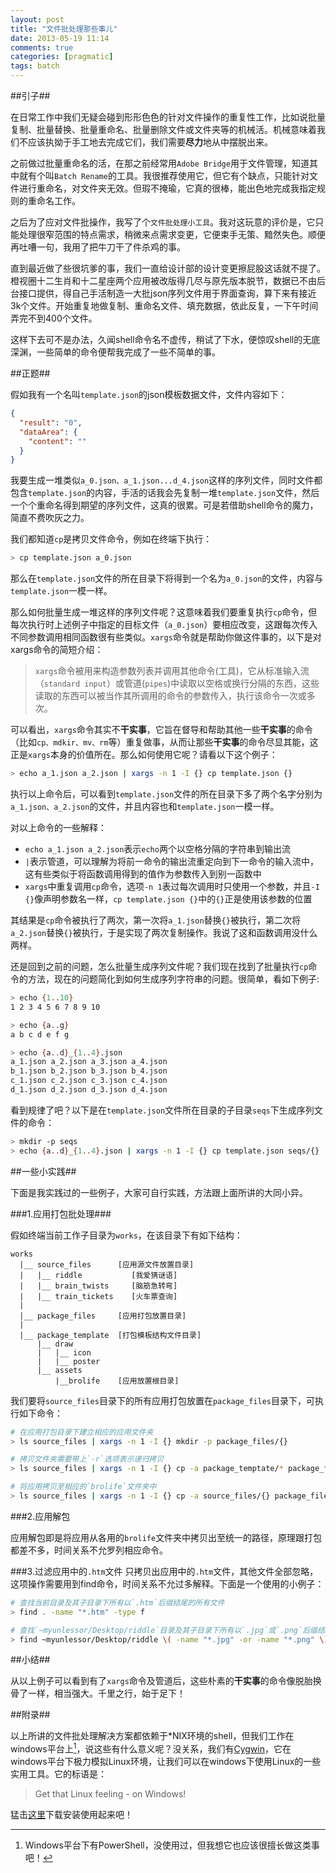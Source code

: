 ```yaml
---
layout: post
title: "文件批处理那些事儿"
date: 2013-05-19 11:14
comments: true
categories: [pragmatic]
tags: batch
---
```


##引子##

在日常工作中我们无疑会碰到形形色色的针对文件操作的重复性工作，比如说批量复制、批量替换、批量重命名、批量删除文件或文件夹等的机械活。机械意味着我们不应该执拗于手工地去完成它们，我们需要**尽力**地从中摆脱出来。

之前做过批量重命名的活，在那之前经常用`Adobe Bridge`用于文件管理，知道其中就有个叫`Batch Rename`的工具。我很推荐使用它，但它有个缺点，只能针对文件进行重命名，对文件夹无效。但瑕不掩瑜，它真的很棒，能出色地完成我指定规则的重命名工作。

之后为了应对文件批操作，我写了个`文件批处理小工具`。我对这玩意的评价是，它只能处理很窄范围的特点需求，稍微来点需求变更，它便束手无策、黯然失色。顺便再吐嘈一句，我用了把牛刀干了件杀鸡的事。

<!--more-->

直到最近做了些很坑爹的事，我们一直给设计部的设计变更擦屁股这话就不提了。橙视圈十二生肖和十二星座两个应用被改版得几尽与原先版本脱节，数据已不由后台接口提供，得自己手活制造一大批json序列文件用于界面查询，算下来有接近3k个文件。开始重复地做复制、重命名文件、填充数据，依此反复，一下午时间弄完不到400个文件。

这样下去可不是办法，久闻shell命令名不虚传，稍试了下水，便惊叹shell的无底深渊，一些简单的命令便帮我完成了一些不简单的事。

##正题##

假如我有一个名叫`template.json`的json模板数据文件，文件内容如下：

```json
{
  "result": "0",
  "dataArea": {
    "content": ""
  }
}
```

我要生成一堆类似`a_0.json、a_1.json...d_4.json`这样的序列文件，同时文件都包含`template.json`的内容，手活的话我会先复制一堆`template.json`文件，然后一个个重命名得到期望的序列文件，这真的很累。可是若借助shell命令的魔力，简直不费吹灰之力。

我们都知道`cp`是拷贝文件命令，例如在终端下执行：

```bash
> cp template.json a_0.json
```

那么在`template.json`文件的所在目录下将得到一个名为`a_0.json`的文件，内容与`template.json`一模一样。

那么如何批量生成一堆这样的序列文件呢？这意味着我们要重复执行`cp`命令，但每次执行时上述例子中指定的目标文件（`a_0.json`）要相应改变，这跟每次传入不同参数调用相同函数很有些类似。`xargs`命令就是帮助你做这件事的，以下是对xargs命令的简短介绍：

>`xargs`命令被用来构造参数列表并调用其他命令(工具)，它从标准输入流（`standard input`）或管道(`pipes`)中读取以空格或换行分隔的东西，这些读取的东西可以被当作其所调用的命令的参数传入，执行该命令一次或多次。

可以看出，`xargs`命令其实不**干实事**，它旨在督导和帮助其他一些**干实事**的命令（比如`cp、mdkir、mv、rm`等）重复做事，从而让那些**干实事**的命令尽显其能，这正是`xargs`本身的价值所在。那么如何使用它呢？请看以下这个例子：

```bash
> echo a_1.json a_2.json | xargs -n 1 -I {} cp template.json {}
```

执行以上命令后，可以看到`template.json`文件的所在目录下多了两个名字分别为`a_1.json、a_2.json`的文件，并且内容也和`template.json`一模一样。

对以上命令的一些解释：

* `echo a_1.json a_2.json`表示`echo`两个以空格分隔的字符串到输出流
* `|`表示管道，可以理解为将前一命令的输出流重定向到下一命令的输入流中，这有些类似于将函数调用得到的值作为参数传入到别一函数中
* `xargs`中重复调用`cp`命令，选项`-n 1`表过每次调用时只使用一个参数，并且`-I {}`像声明参数名一样，`cp template.json {}`中的`{}`正是使用该参数的位置

其结果是`cp`命令被执行了两次，第一次将`a_1.json`替换`{}`被执行，第二次将`a_2.json`替换`{}`被执行，于是实现了两次复制操作。我说了这和函数调用没什么两样。

还是回到之前的问题，怎么批量生成序列文件呢？我们现在找到了批量执行`cp`命令的方法，现在的问题简化到如何生成序列字符串的问题。很简单，看如下例子:

```bash
> echo {1..10}
1 2 3 4 5 6 7 8 9 10

> echo {a..g}
a b c d e f g

> echo {a..d}_{1..4}.json
a_1.json a_2.json a_3.json a_4.json
b_1.json b_2.json b_3.json b_4.json
c_1.json c_2.json c_3.json c_4.json
d_1.json d_2.json d_3.json d_4.json
```

看到规律了吧？以下是在`template.json`文件所在目录的子目录`seqs`下生成序列文件的命令：

```bash
> mkdir -p seqs
> echo {a..d}_{1..4}.json | xargs -n 1 -I {} cp template.json seqs/{}
```

##一些小实践##

下面是我实践过的一些例子，大家可自行实践，方法跟上面所讲的大同小异。

###1.应用打包批处理###

假如终端当前工作子目录为`works`，在该目录下有如下结构：

```
works
  |__ source_files      [应用源文件放置目录]
  |   |__ riddle           [我爱猜谜语]
  |   |__ brain_twists     [脑筋急转弯]
  |   |__ train_tickets    [火车票查询]
  |
  |__ package_files     [应用打包放置目录]
  |
  |__ package_template  [打包模板结构文件目录]
      |__ draw
      |   |__ icon
      |   |__ poster
      |__ assets
          |__brolife    [应用放置根目录]
```

我们要将`source_files`目录下的所有应用打包放置在`package_files`目录下，可执行如下命令：

```bash
# 在应用打包目录下建立相应的应用文件夹
> ls source_files | xargs -n 1 -I {} mkdir -p package_files/{}

# 拷贝文件夹需要带上`-r`选项表示递归拷贝
> ls source_files | xargs -n 1 -I {} cp -a package_temptate/* package_files/{}

# 将应用拷贝至相应的`brolife`文件夹中
> ls source_files | xargs -n 1 -I {} cp -a source_files/{} package_files/{}/assets/brolife
```

###2.应用解包

应用解包即是将应用从各用的`brolife`文件夹中拷贝出至统一的路径，原理跟打包都差不多，时间关系不允罗列相应命令。

###3.过滤应用中的`.htm`文件
只拷贝出应用中的`.htm`文件，其他文件全部忽略，这项操作需要用到find命令，时间关系不允过多解释。下面是一个使用的小例子：

```bash
# 查找当前目录及其子目录下所有以`.htm`后缀结尾的所有文件
> find . -name "*.htm" -type f

# 查找`~myunlessor/Desktop/riddle`目录及其子目录下所有以`.jpg`或`.png`后缀结尾的文件
> find ~myunlessor/Desktop/riddle \( -name "*.jpg" -or -name "*.png" \) -type f
```

##小结##

从以上例子可以看到有了`xargs`命令及管道后，这些朴素的**干实事**的命令像脱胎换骨了一样，相当强大。千里之行，始于足下！

##附录##

以上所讲的文件批处理解决方案都依赖于*NIX环境的shell，但我们工作在windows平台上[^fn1]，说这些有什么意义呢？没关系，我们有[Cygwin][0]，它在windows平台下极力模拟Linux环境，让我们可以在windows下使用Linux的一些实用工具。它的标语是：

> Get that Linux feeling - on Windows!

猛击[这里][1]下载安装使用起来吧！

[0]: http://www.cygwin.com/
[1]: http://cygwin.com/setup.exe

[^fn1]: Windows平台下有PowerShell，没使用过，但我想它也应该很擅长做这类事吧！
